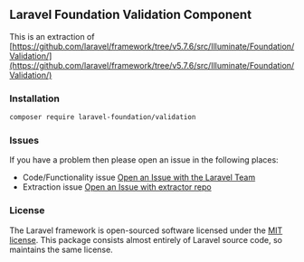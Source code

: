 ## Laravel Foundation Validation Component

This is an extraction of [https://github.com/laravel/framework/tree/v5.7.6/src/Illuminate/Foundation/Validation/](https://github.com/laravel/framework/tree/v5.7.6/src/Illuminate/Foundation/Validation/)

### Installation

```bash
composer require laravel-foundation/validation
```


### Issues

If you have a problem then please open an issue in the following places:

* Code/Functionality issue [Open an Issue with the Laravel Team](https://github.com/laravel/framework/issues/new/choose)
* Extraction issue [Open an Issue with extractor repo](https://github.com/laravel-foundation/readme/issues/new)


### License

The Laravel framework is open-sourced software licensed under the [MIT license](http://opensource.org/licenses/MIT). This package consists almost entirely of Laravel source code, so maintains the same license.
